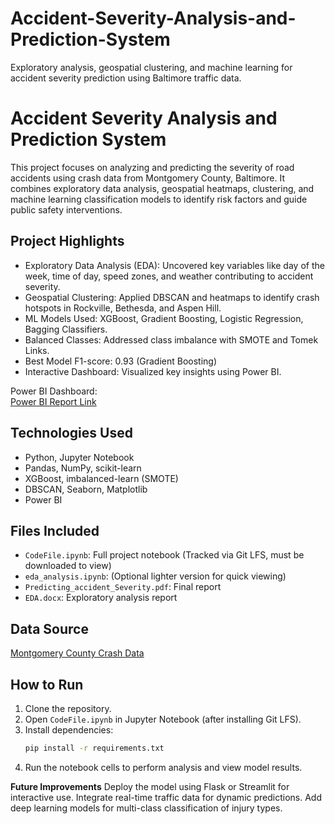 # Accident-Severity-Analysis-and-Prediction-System
Exploratory analysis, geospatial clustering, and machine learning for accident severity prediction using Baltimore traffic data.


# Accident Severity Analysis and Prediction System

This project focuses on analyzing and predicting the severity of road accidents using crash data from Montgomery County, Baltimore. It combines exploratory data analysis, geospatial heatmaps, clustering, and machine learning classification models to identify risk factors and guide public safety interventions.

## Project Highlights
- Exploratory Data Analysis (EDA): Uncovered key variables like day of the week, time of day, speed zones, and weather contributing to accident severity.
- Geospatial Clustering: Applied DBSCAN and heatmaps to identify crash hotspots in Rockville, Bethesda, and Aspen Hill.
- ML Models Used: XGBoost, Gradient Boosting, Logistic Regression, Bagging Classifiers.
- Balanced Classes: Addressed class imbalance with SMOTE and Tomek Links.
- Best Model F1-score: 0.93 (Gradient Boosting)
- Interactive Dashboard: Visualized key insights using Power BI.

Power BI Dashboard:  
[Power BI Report Link](https://app.powerbi.com/groups/me/reports/e683edf3-2285-4ab7-b523-6765da4e0906/59a11f4f8e071190993b?ctid=5cdc5b43-d7be-4caa-8173-729e3b0a62d9&experience=power-bi&bookmarkGuid=be8209f5-aa9e-4a5e-b0de-316a1417e828)

## Technologies Used
- Python, Jupyter Notebook
- Pandas, NumPy, scikit-learn
- XGBoost, imbalanced-learn (SMOTE)
- DBSCAN, Seaborn, Matplotlib
- Power BI

## Files Included
- `CodeFile.ipynb`: Full project notebook (Tracked via Git LFS, must be downloaded to view)
- `eda_analysis.ipynb`: (Optional lighter version for quick viewing)
- `Predicting_accident_Severity.pdf`: Final report
- `EDA.docx`: Exploratory analysis report

## Data Source
[Montgomery County Crash Data](https://catalog.data.gov/dataset/montgomery-county-crash-data)

## How to Run
1. Clone the repository.
2. Open `CodeFile.ipynb` in Jupyter Notebook (after installing Git LFS).
3. Install dependencies:
   ```bash
   pip install -r requirements.txt
4. Run the notebook cells to perform analysis and view model results.

**Future Improvements**
Deploy the model using Flask or Streamlit for interactive use.
Integrate real-time traffic data for dynamic predictions.
Add deep learning models for multi-class classification of injury types.
